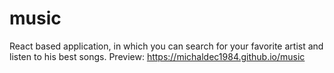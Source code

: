 # music
React based application, in which you can search for your favorite artist and listen to his best songs. Preview: https://michaldec1984.github.io/music
